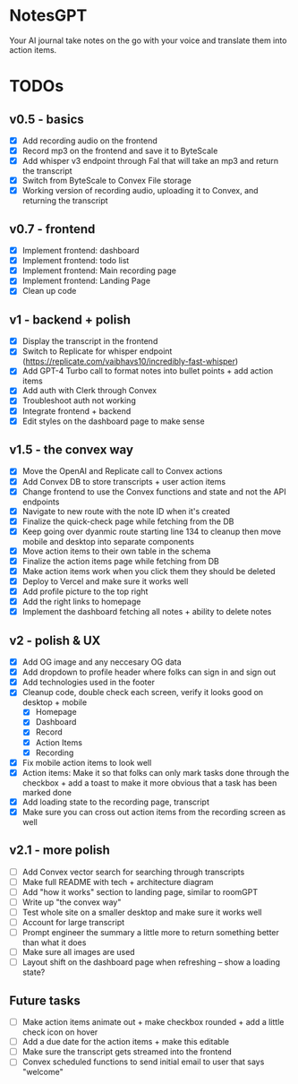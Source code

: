 # NotesGPT

Your AI journal take notes on the go with your voice and translate them into action items.

# TODOs

## v0.5 - basics

- [x] Add recording audio on the frontend
- [x] Record mp3 on the frontend and save it to ByteScale
- [x] Add whisper v3 endpoint through Fal that will take an mp3 and return the transcript
- [x] Switch from ByteScale to Convex File storage
- [x] Working version of recording audio, uploading it to Convex, and returning the transcript

## v0.7 - frontend

- [x] Implement frontend: dashboard
- [x] Implement frontend: todo list
- [x] Implement frontend: Main recording page
- [x] Implement frontend: Landing Page
- [x] Clean up code

## v1 - backend + polish

- [x] Display the transcript in the frontend
- [x] Switch to Replicate for whisper endpoint (https://replicate.com/vaibhavs10/incredibly-fast-whisper)
- [x] Add GPT-4 Turbo call to format notes into bullet points + add action items
- [x] Add auth with Clerk through Convex
- [x] Troubleshoot auth not working
- [x] Integrate frontend + backend
- [x] Edit styles on the dashboard page to make sense

## v1.5 - the convex way

- [x] Move the OpenAI and Replicate call to Convex actions
- [x] Add Convex DB to store transcripts + user action items
- [x] Change frontend to use the Convex functions and state and not the API endpoints
- [x] Navigate to new route with the note ID when it's created
- [x] Finalize the quick-check page while fetching from the DB
- [x] Keep going over dyanmic route starting line 134 to cleanup then move mobile and desktop into separate components
- [x] Move action items to their own table in the schema
- [x] Finalize the action items page while fetching from DB
- [x] Make action items work when you click them they should be deleted
- [x] Deploy to Vercel and make sure it works well
- [x] Add profile picture to the top right
- [x] Add the right links to homepage
- [x] Implement the dashboard fetching all notes + ability to delete notes

## v2 - polish & UX

- [x] Add OG image and any neccesary OG data
- [x] Add dropdown to profile header where folks can sign in and sign out
- [x] Add technologies used in the footer
- [x] Cleanup code, double check each screen, verify it looks good on desktop + mobile
  - [x] Homepage
  - [x] Dashboard
  - [x] Record
  - [x] Action Items
  - [x] Recording
- [x] Fix mobile action items to look well
- [x] Action items: Make it so that folks can only mark tasks done through the checkbox + add a toast to make it more obvious that a task has been marked done
- [x] Add loading state to the recording page, transcript
- [x] Make sure you can cross out action items from the recording screen as well

## v2.1 - more polish

- [ ] Add Convex vector search for searching through transcripts
- [ ] Make full README with tech + architecture diagram
- [ ] Add "how it works" section to landing page, similar to roomGPT
- [ ] Write up "the convex way"
- [ ] Test whole site on a smaller desktop and make sure it works well
- [ ] Account for large transcript
- [ ] Prompt engineer the summary a little more to return something better than what it does
- [ ] Make sure all images are used
- [ ] Layout shift on the dashboard page when refreshing – show a loading state?

## Future tasks

- [ ] Make action items animate out + make checkbox rounded + add a little check icon on hover
- [ ] Add a due date for the action items + make this editable
- [ ] Make sure the transcript gets streamed into the frontend
- [ ] Convex scheduled functions to send initial email to user that says "welcome"
